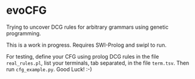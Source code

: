# evoCFG

Trying to uncover DCG rules for arbitrary grammars using genetic programming.

This is a work in progress. Requires SWI-Prolog and swipl to run.

For testing, define your CFG using prolog DCG rules in the file ``real_rules.pl``, list your terminals, tab separated, in the file ``term.tsv``. Then run ``cfg_example.py``. Good Luck! :-)
